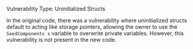 

Vulnerability Type: Uninitialized Structs

In the original code, there was a vulnerability where uninitialized structs default to acting like storage pointers, allowing the owner to use the `SeedComponents s` variable to overwrite private variables. However, this vulnerability is not present in the new code.